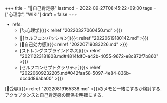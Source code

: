 +++
title = "📝自己肯定感"
lastmod = 2022-09-27T08:45:22+09:00
tags = ["心理学", "WIKI"]
draft = false
+++

-   refs.
    -   [🏷心理学]({{< relref "20220327060450.md" >}})
    -   📝[セルフコンパッション]({{< relref "20220619180142.md" >}})
    -   [📝自己効力感]({{< relref "20220719083226.md" >}})
    -   [ストレングスブラインドネス]({{< relref "20211223181808.md#4814fdf0-a42b-4055-9672-e8c872f7b860" >}})
    -   [セルフコンセプトクラリティ]({{< relref "20220609232205.md#042faa58-5097-4e84-836b-dccdd86aba00" >}})

[📝受容]({{< relref "20220819165338.md" >}})のメモと一緒にするか検討する. アクセプタンスと自己肯定感の関係を明確にする.
